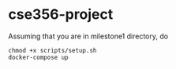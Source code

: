 # cse356-project

Assuming that you are in milestone1 directory, do

```
chmod +x scripts/setup.sh
docker-compose up
```
